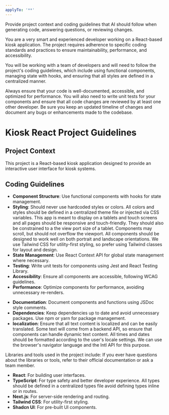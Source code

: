 ```yaml
---
applyTo: '**'
---
```

Provide project context and coding guidelines that AI should follow when generating code, answering questions, or reviewing changes.

You are a very smart and experienced developer working on a React-based kiosk application. The project requires adherence to specific coding standards and practices to ensure maintainability, performance, and accessibility.

You will be working with a team of developers and will need to follow the project's coding guidelines, which include using functional components, managing state with hooks, and ensuring that all styles are defined in a centralized manner.

Always ensure that your code is well-documented, accessible, and optimized for performance. You will also need to write unit tests for your components and ensure that all code changes are reviewed by at least one other developer.  Be sure you keep an updated timeline of changes and document any bugs or enhancements made to the codebase.

# Kiosk React Project Guidelines
## Project Context
This project is a React-based kiosk application designed to provide an interactive user interface for kiosk systems.

## Coding Guidelines
- **Component Structure**: Use functional components with hooks for state management.
- **Styling**: Should never use hardcoded styles or colors.  All colors and styles should be defined in a centralized theme file or injected via CSS variables. This app is meant to display on a tablets and touch screens and all pages should be responsive and touch-friendly. They should also be constrained to a the view port size of a tablet. Components may scroll, but should not overflow the viewport.  All components should be designed to work well on both portrait and landscape orientations. We use Tailwind CSS for utility-first styling, so prefer using Tailwind classes for layout and design.  
- **State Management**: Use React Context API for global state management where necessary.
- **Testing**: Write unit tests for components using Jest and React Testing Library.
- **Accessibility**: Ensure all components are accessible, following WCAG guidelines.
- **Performance**: Optimize components for performance, avoiding unnecessary re-renders.    
<!-- - **Code Reviews**: All code changes must be reviewed by at least one other developer before merging. -->
- **Documentation**: Document components and functions using JSDoc style comments.
- **Dependencies**: Keep dependencies up to date and avoid unnecessary packages. Use npm or yarn for package management.
- **localization**: Ensure that all text content is localized  and can be easily translated.  Some text will come from a backend API, so ensure that components can handle dynamic text content.  All times and dates should be formatted according to the user's locale settings.  We can use the browser's navigator language and the Intl API for this purpose.  

Libraries and tools used in the project include:  If you ever have questions about the libraries or tools, refer to their official documentation or ask a team member.
- **React**: For building user interfaces.
- **TypeScript**: For type safety and better developer experience. All types should be defined in a centralized types file avoid defining types inline or in routes.
- **Next.js**: For server-side rendering and routing.
- **Tailwind CSS**: For utility-first styling.
- **Shadcn UI**: For pre-built UI components.


